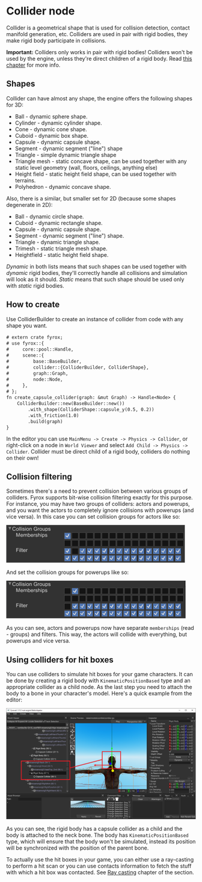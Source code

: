 # Collider node

Collider is a geometrical shape that is used for collision detection, contact manifold generation, etc. Colliders are used
in pair with rigid bodies, they make rigid body participate in collisions.

**Important:** Colliders only works in pair with rigid bodies! Colliders won't be used by the engine, unless they're
direct children of a rigid body. Read [this chapter](./rigid_body.md#colliders) for more info. 

## Shapes

Collider can have almost any shape, the engine offers the following shapes for 3D:

- Ball - dynamic sphere shape.
- Cylinder - dynamic cylinder shape.
- Cone - dynamic cone shape.
- Cuboid - dynamic box shape.
- Capsule - dynamic capsule shape.
- Segment - dynamic segment ("line") shape
- Triangle - simple dynamic triangle shape
- Triangle mesh - static concave shape, can be used together with any static level geometry (wall, floors, ceilings,
anything else)
- Height field - static height field shape, can be used together with terrains.
- Polyhedron - dynamic concave shape.

Also, there is a similar, but smaller set for 2D (because some shapes degenerate in 2D):

- Ball - dynamic circle shape.
- Cuboid - dynamic rectangle shape.
- Capsule - dynamic capsule shape.
- Segment - dynamic segment ("line") shape.
- Triangle - dynamic triangle shape.
- Trimesh - static triangle mesh shape.
- Heightfield - static height field shape.

_Dynamic_ in both lists means that such shapes can be used together with _dynamic_ rigid bodies, they'll correctly handle
all collisions and simulation will look as it should. _Static_ means that such shape should be used only with _static_
rigid bodies.

## How to create

Use ColliderBuilder to create an instance of collider from code with any shape you want.

```rust,no_run
# extern crate fyrox;
# use fyrox::{
#     core::pool::Handle,
#     scene::{
#         base::BaseBuilder,
#         collider::{ColliderBuilder, ColliderShape},
#         graph::Graph,
#         node::Node,
#     },
# };
fn create_capsule_collider(graph: &mut Graph) -> Handle<Node> {
    ColliderBuilder::new(BaseBuilder::new())
        .with_shape(ColliderShape::capsule_y(0.5, 0.2))
        .with_friction(1.0)
        .build(graph)
}
```

In the editor you can use `MainMenu -> Create -> Physics -> Collider`, or right-click on a node in `World Viewer` and
select `Add Child -> Physics -> Collider`. Collider must be direct child of a rigid body, colliders do nothing on
their own!

## Collision filtering

Sometimes there's a need to prevent collision between various groups of colliders. Fyrox supports bit-wise collision 
filtering exactly for this purpose. For instance, you may have two groups of colliders: actors and powerups, and you
want the actors to completely ignore collisions with powerups (and vice versa). In this case you can set collision
groups for actors like so:

![actors collision groups](./collision_groups_a.png)

And set the collision groups for powerups like so:

![powerups collision groups](./collision_groups_b.png)

As you can see, actors and powerups now have separate `memberships` (read - groups) and filters. This way, the actors
will collide with everything, but powerups and vice versa.

## Using colliders for hit boxes

You can use colliders to simulate hit boxes for your game characters. It can be done by creating a rigid body with
`KinematicPositionBased` type and an appropriate collider as a child node. As the last step you need to attach the body
to a bone in your character's model. Here's a quick example from the editor:

![hitbox](./hitbox.png)

As you can see, the rigid body has a capsule collider as a child and the body is attached to the neck bone. The body
has `KinematicPositionBased` type, which will ensure that the body won't be simulated, instead its position will be 
synchronized with the position of the parent bone.

To actually use the hit boxes in your game, you can either use a ray-casting to perform a hit scan or you can use 
contacts information to fetch the stuff with which a hit box was contacted. See [Ray casting](./ray.md) chapter of the
section.